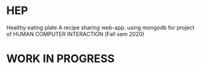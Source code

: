 # HEP

Healthy eating plate 
A recipe sharing web-app.
using mongodb
for project of HUMAN COMPUTER INTERACTION (Fall sem 2020)
<h1>WORK IN PROGRESS</h1>
